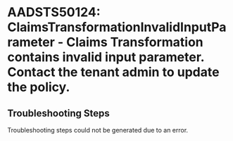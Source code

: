 
# AADSTS50124: ClaimsTransformationInvalidInputParameter - Claims Transformation contains invalid input parameter. Contact the tenant admin to update the policy.


## Troubleshooting Steps
Troubleshooting steps could not be generated due to an error.